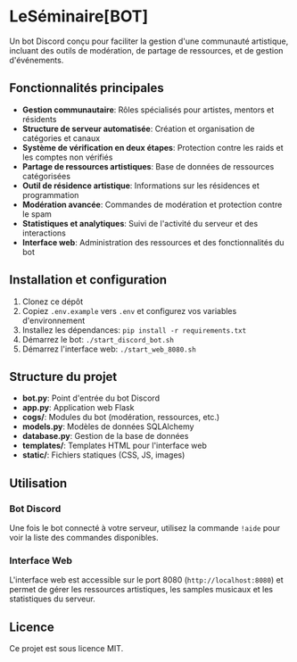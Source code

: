 # LeSéminaire[BOT]

Un bot Discord conçu pour faciliter la gestion d'une communauté artistique, incluant des outils de modération, de partage de ressources, et de gestion d'événements.

## Fonctionnalités principales

- **Gestion communautaire**: Rôles spécialisés pour artistes, mentors et résidents
- **Structure de serveur automatisée**: Création et organisation de catégories et canaux
- **Système de vérification en deux étapes**: Protection contre les raids et les comptes non vérifiés
- **Partage de ressources artistiques**: Base de données de ressources catégorisées
- **Outil de résidence artistique**: Informations sur les résidences et programmation
- **Modération avancée**: Commandes de modération et protection contre le spam
- **Statistiques et analytiques**: Suivi de l'activité du serveur et des interactions
- **Interface web**: Administration des ressources et des fonctionnalités du bot

## Installation et configuration

1. Clonez ce dépôt 
2. Copiez `.env.example` vers `.env` et configurez vos variables d'environnement
3. Installez les dépendances: `pip install -r requirements.txt`
4. Démarrez le bot: `./start_discord_bot.sh`
5. Démarrez l'interface web: `./start_web_8080.sh`

## Structure du projet

- **bot.py**: Point d'entrée du bot Discord
- **app.py**: Application web Flask 
- **cogs/**: Modules du bot (modération, ressources, etc.)
- **models.py**: Modèles de données SQLAlchemy
- **database.py**: Gestion de la base de données
- **templates/**: Templates HTML pour l'interface web
- **static/**: Fichiers statiques (CSS, JS, images)

## Utilisation

### Bot Discord

Une fois le bot connecté à votre serveur, utilisez la commande `!aide` pour voir la liste des commandes disponibles.

### Interface Web

L'interface web est accessible sur le port 8080 (`http://localhost:8080`) et permet de gérer les ressources artistiques, les samples musicaux et les statistiques du serveur.

## Licence

Ce projet est sous licence MIT.